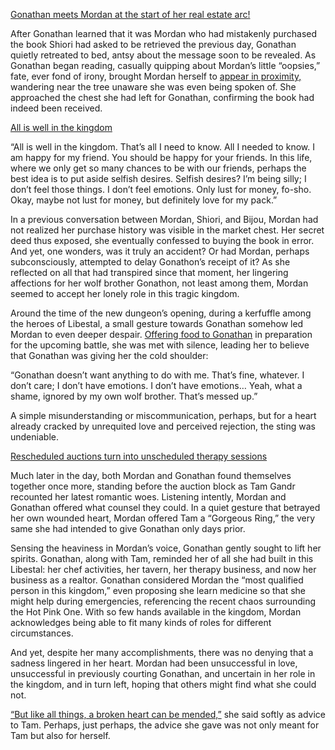 <!-- title: Miscommunication and Heavy Hearts -->

[Gonathan meets Mordan at the start of her real estate arc!](#embed:https://www.youtube.com/live/rDdbFYqcAyI?t=864)

After Gonathan learned that it was Mordan who had mistakenly purchased the book Shiori had asked to be retrieved the previous day, Gonathan quietly retreated to bed, antsy about the message soon to be revealed. As Gonathan began reading, casually quipping about Mordan’s little “oopsies,” fate, ever fond of irony, brought Mordan herself to [appear in proximity,](https://www.youtube.com/live/rDdbFYqcAyI?t=1554) wandering near the tree unaware she was even being spoken of. She approached the chest she had left for Gonathan, confirming the book had indeed been received.

[All is well in the kingdom](#embed:https://www.youtube.com/live/WG748SwXQVo?t=5211)

“All is well in the kingdom. That’s all I need to know. All I needed to know. I am happy for my friend. You should be happy for your friends. In this life, where we only get so many chances to be with our friends, perhaps the best idea is to put aside selfish desires. Selfish desires? I’m being silly; I don’t feel those things. I don’t feel emotions. Only lust for money, fo-sho. Okay, maybe not lust for money, but definitely love for my pack.”

In a previous conversation between Mordan, Shiori, and Bijou, Mordan had not realized her purchase history was visible in the market chest. Her secret deed thus exposed, she eventually confessed to buying the book in error. And yet, one wonders, was it truly an accident? Or had Mordan, perhaps subconsciously, attempted to delay Gonathon’s receipt of it? As she reflected on all that had transpired since that moment, her lingering affections for her wolf brother Gonathon, not least among them, Mordan seemed to accept her lonely role in this tragic kingdom.

Around the time of the new dungeon’s opening, during a kerfuffle among the heroes of Libestal, a small gesture towards Gonathan somehow led Mordan to even deeper despair. [Offering food to Gonathan](https://www.youtube.com/live/WG748SwXQVo?t=7889s) in preparation for the upcoming battle, she was met with silence, leading her to believe that Gonathan was giving her the cold shoulder:

“Gonathan doesn’t want anything to do with me. That’s fine, whatever. I don’t care; I don’t have emotions. I don’t have emotions… Yeah, what a shame, ignored by my own wolf brother. That’s messed up.”

A simple misunderstanding or miscommunication, perhaps, but for a heart already cracked by unrequited love and perceived rejection, the sting was undeniable.

[Rescheduled auctions turn into unscheduled therapy sessions](#embed:https://www.youtube.com/live/rDdbFYqcAyI?t=13010s)

Much later in the day, both Mordan and Gonathan found themselves together once more, standing before the auction block as Tam Gandr recounted her latest romantic woes. Listening intently, Mordan and Gonathan offered what counsel they could. In a quiet gesture that betrayed her own wounded heart, Mordan offered Tam a “Gorgeous Ring,” the very same she had intended to give Gonathan only days prior.

Sensing the heaviness in Mordan’s voice, Gonathan gently sought to lift her spirits. Gonathan, along with Tam, reminded her of all she had built in this Libestal: her chef activities, her tavern, her therapy business, and now her business as a realtor. Gonathan considered Mordan the “most qualified person in this kingdom,” even proposing she learn medicine so that she might help during emergencies, referencing the recent chaos surrounding the Hot Pink One. With so few hands available in the kingdom, Mordan acknowledges being able to fit many kinds of roles for different circumstances.

And yet, despite her many accomplishments, there was no denying that a sadness lingered in her heart. Mordan had been unsuccessful in love, unsuccessful in previously courting Gonathan, and uncertain in her role in the kingdom, and in turn left, hoping that others might find what she could not.

[“But like all things, a broken heart can be mended,”](https://www.youtube.com/live/WG748SwXQVo?t=16989) she said softly as advice to Tam. Perhaps, just perhaps, the advice she gave was not only meant for Tam but also for herself.